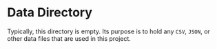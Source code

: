 # Data Directory

Typically, this directory is empty. Its purpose is to hold any `CSV`, `JSON`, or other data files that are used in this project.